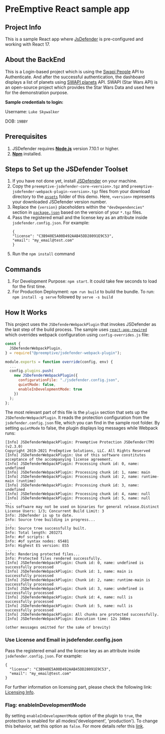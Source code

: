 # PreEmptive React sample app

## Project Info
This is a sample React app where [JsDefender](https://www.preemptive.com/products/jsdefender) is pre-configured and working with React 17.

## About the BackEnd
This is a Login-based project which is using the [Swapi People](https://swapi.dev/api/people/1) API to Authenticate. And after the successful authentication, the dashboard displays a list of planets using [SWAPI planets](https://swapi.dev/api/planets/?page=1) API.
SWAPI (Star Wars API) is an open-source project which provides the Star Wars Data and used here for the demonstration purpose.

**Sample credentials to login:**

Username: `Luke Skywalker`

DOB: `19BBY`

## Prerequisites
1. JSDefender requires **[Node.js](https://nodejs.org/en/download/)** version 7.10.1 or higher.
2. **[Npm](https://nodejs.org/en/download/)** installed. 

## Steps to Set up the JSDefender Toolset

1. If you have not done yet, install [JSDefender](https://www.preemptive.com/products/jsdefender/downloads) on your machine.
2. Copy the `preemptive-jsdefender-core-<version>.tgz` and `preemptive-jsdefender-webpack-plugin-<version>.tgz` files from your download directory to the [`assets`](assets/) folder of this demo. Here, `<version>` represents your downloaded JSDefender version number.
3. Replace the `{version}` placeholders within the `"devDependencies"` section in [`package.json`](package.json) based on the version of your `*.tgz` files.
4. Pass the registered email and the license key as an attribute inside `jsdefender.config.json`. For example:
    ```
    {
    "license": "C3B940E5A00D492AAB45DD28091E9C53",
    "email": "my_email@test.com"
    }
    ```
5. Run the `npm install` command

## Commands
1. For Development Purpose: `npm start`. It could take few seconds to load for the first time.
2. For Production Deployment: `npm run build` to build the bundle. To run: `npm install -g serve` followed by `serve -s build`

## How It Works

This project uses the `JSDefenderWebpackPlugin` that invokes JSDefender as the last step of the build process. The sample uses [`react-app-rewired`](https://www.npmjs.com/package/react-app-rewired) which overrides webpack configuration using `config-overrides.js` file:

```javascript
const {
  JSDefenderWebpackPlugin,
} = require("@preemptive/jsdefender-webpack-plugin");

module.exports = function override(config, env) {
  ...
  config.plugins.push(
    new JSDefenderWebpackPlugin({
      configurationFile: "./jsdefender.config.json",
      quietMode: false,
      enableInDevelopmentMode: true
    })
  );
};
```

The most relevant part of this file is the `plugin` section that sets up the `JSDefenderWebpackPlugin`. It reads the protection configuration from the `jsdefender.config.json` file, which you can find in the sample root folder. By setting `quietMode` to false, the plugin displays log messages while Webpack runs:

```
[Info] JSDefenderWebpackPlugin: Preemptive Protection JSDefender(TM) (v2.3.0)
Copyright 2019-2021 PreEmptive Solutions, LLC. All Rights Reserved
[Info] JSDefenderWebpackPlugin: Use of this software constitutes acceptance of the accompanying license agreement.
[Info] JSDefenderWebpackPlugin: Processing chunk id: 0, name: undefined
[Info] JSDefenderWebpackPlugin: Processing chunk id: 1, name: main
[Info] JSDefenderWebpackPlugin: Processing chunk id: 2, name: runtime-main (runtime)
[Info] JSDefenderWebpackPlugin: Processing chunk id: 3, name: undefined
[Info] JSDefenderWebpackPlugin: Processing chunk id: 4, name: null
[Info] JSDefenderWebpackPlugin: Processing chunk id: 5, name: null
...
This software may not be used on binaries for general release.Distinct License Users: 1/3; Concurrent Build Limit: 3
Info: JSDefender is up to date.
Info: Source tree building in progress...
...
Info: Source tree successfully built.
Info: Total length: 203271
Info: #of scripts: 6
Info: #of syntax nodes: 65481
Info: Highest ES version: ES5
...
Info: Rendering protected files...
Info: Protected files rendered successfully.
[Info] JSDefenderWebpackPlugin: Chunk id: 0, name: undefined is successfully processed
[Info] JSDefenderWebpackPlugin: Chunk id: 1, name: main is successfully processed
[Info] JSDefenderWebpackPlugin: Chunk id: 2, name: runtime-main is successfully processed
[Info] JSDefenderWebpackPlugin: Chunk id: 3, name: undefined is successfully processed
[Info] JSDefenderWebpackPlugin: Chunk id: 4, name: null is successfully processed
[Info] JSDefenderWebpackPlugin: Chunk id: 5, name: null is successfully processed
[Info] JSDefenderWebpackPlugin: All chunks are protected successfully.
[Info] JSDefenderWebpackPlugin: Execution time: 12s 346ms

(other messages omitted for the sake of brevity)
```

### Use License and Email in jsdefender.config.json
Pass the registered email and the license key as an attribute inside `jsdefender.config.json`. For example:
```
{
  "license": "C3B940E5A00D492AAB45DD28091E9C53",
  "email": "my_email@test.com"
}
```

For further information on licensing part, please check the following link: [Licensing Info](https://www.preemptive.com/jsdefender/userguide/en/intro_licensing.html).
### Flag: enableInDevelopmentMode
By setting `enableInDevelopmentMode` option of the plugin to `true`, the protection is enabled for all modes('development', 'production'). To change this behavior, set this option as `false`. For more details refer this [link](https://www.preemptive.com/jsdefender/userguide/en/index.html).